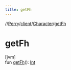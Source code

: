 ```yaml
---
title: getFh
---
```

//[Perry](../../../index.html)/[client](../index.html)/[Character](index.html)/[getFh](get-fh.html)



# getFh



[jvm]\
fun [getFh](get-fh.html)(): [Int](https://kotlinlang.org/api/latest/jvm/stdlib/kotlin/-int/index.html)




